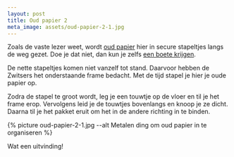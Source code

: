```yaml
---
layout: post
title: Oud papier 2
meta_image: assets/oud-papier-2-1.jpg
---
```


Zoals de vaste lezer weet, wordt [oud papier](https://www.roaldin.ch/oudpapier/) hier in secure stapeltjes langs de weg gezet. Doe je dat niet, dan kun je zelfs [een boete krijgen](https://www.aargauerzeitung.ch/amp/schweiz/270-franken-busse-wegen-falsch-gebundeltem-karton-wie-recycling-sunder-bestraft-werden-ld.1478687).

De nette stapeltjes komen niet vanzelf tot stand. Daarvoor hebben de Zwitsers het onderstaande frame bedacht. Met de tijd stapel je hier je oude papier op.

Zodra de stapel te groot wordt, leg je een touwtje op de vloer en til je het frame erop. Vervolgens leid je de touwtjes bovenlangs en knoop je ze dicht. Daarna til je het pakket eruit om het in de andere richting in te binden.

{% picture oud-papier-2-1.jpg --alt Metalen ding om oud papier in te organiseren %}

Wat een uitvinding!
